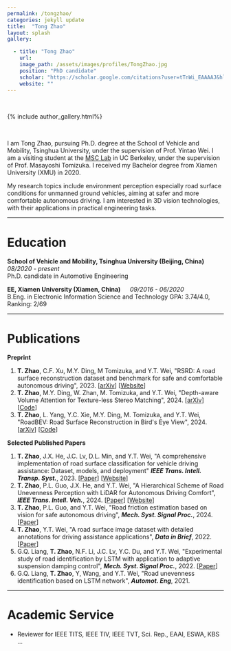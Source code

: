 ```yaml
---
permalink: /tongzhao/
categories: jekyll update
title:  "Tong Zhao"
layout: splash
gallery:

  - title: "Tong Zhao"
    url: 
    image_path: /assets/images/profiles/TongZhao.jpg
    position: "PhD candidate"
    scholar: "https://scholar.google.com/citations?user=tTnWi_EAAAAJ&hl"
    website: ""
---
```

<br>

{% include author_gallery.html%}

<br>

I am Tong Zhao, pursuing Ph.D. degree at the School of Vehicle and Mobility, Tsinghua University, under the supervision of Prof. Yintao Wei. I am a visiting student at the [MSC Lab](https://msc.berkeley.edu/) in UC Berkeley, under the supervision of Prof. Masayoshi Tomizuka. I received my Bachelor degree from Xiamen University (XMU) in 2020. 

My research topics include environment perception especially road surface conditions for unmanned ground vehicles, aiming at safer and more comfortable autonomous driving.
I am interested in 3D vision technologies, with their applications in practical engineering tasks.

***

Education
======
**School of Vehicle and Mobility, Tsinghua University (Beijing, China)** &emsp; *08/2020 - present*  
Ph.D. candidate in Automotive Engineering

**EE, Xiamen University (Xiamen, China)**  &emsp;  *09/2016 - 06/2020*  
B.Eng. in Electronic Information Science and Technology 
GPA: 3.74/4.0, Ranking: 2/69

***

Publications
======

**Preprint**
1. **T. Zhao**, C.F. Xu, M.Y. Ding, M Tomizuka, and Y.T. Wei, "RSRD: A road surface reconstruction dataset and benchmark for safe and comfortable autonomous driving", 2023. [[arXiv](https://arxiv.org/abs/2310.02262)] [[Website](https://thu-rsxd.com/rsrd/)]
2. **T. Zhao**, M.Y. Ding, W. Zhan, M. Tomizuka, and Y.T. Wei, "Depth-aware Volume Attention for Texture-less Stereo Matching", 2024. [[arXiv](https://arxiv.org/abs/2402.08931)] [[Code](https://github.com/ztsrxh/DVANet)]
3. **T. Zhao**, L. Yang, Y.C. Xie, M.Y. Ding, M. Tomizuka, and Y.T. Wei, "RoadBEV: Road Surface Reconstruction in Bird's Eye View", 2024. [[arXiv](https://arxiv.org/abs/2404.06605)] [[Code](https://github.com/ztsrxh/RoadBEV)]

**Selected Published Papers**
1. **T. Zhao**, J.X. He, J.C. Lv, D.L. Min, and Y.T. Wei, "A comprehensive implementation of road surface classification for vehicle driving assistance: Dataset, models, and deployment" ***IEEE Trans. Intell. Transp. Syst.***, 2023. [[Paper](https://doi.org/10.1109/TITS.2023.3264588)] [[Website](https://thu-rsxd.com/rscd/)]
2. **T. Zhao**, P.L. Guo, J.X. He, and Y.T. Wei, "A Hierarchical Scheme of Road Unevenness Perception with LiDAR for Autonomous Driving Comfort", ***IEEE Trans. Intell. Veh.***, 2024. [[Paper](https://doi.org/10.1109/TIV.2023.3337236)] [[Website](https://thu-rsxd.com/rsrd_segmentation/)]
3. **T. Zhao**, P.L. Guo, and Y.T. Wei, "Road friction estimation based on vision for safe autonomous driving", ***Mech. Syst. Signal Proc.***, 2024. [[Paper](https://doi.org/10.1016/j.ymssp.2023.111019)]
4. **T. Zhao**, Y.T. Wei, "A road surface image dataset with detailed annotations for driving assistance applications", ***Data in Brief***, 2022. [[Paper](https://doi.org/10.1016/j.dib.2022.108483)]
5. G.Q. Liang, **T. Zhao**, N.F. Li, J.C. Lv, Y.C. Du, and Y.T. Wei, "Experimental study of road identification by LSTM with application to adaptive suspension damping control", ***Mech. Syst. Signal Proc.***, 2022. [[Paper](https://doi.org/10.1016/j.ymssp.2022.109197)]
6. G.Q. Liang, **T. Zhao**, Y, Wang, and Y.T. Wei, "Road unevenness identification based on LSTM network", ***Automot. Eng***, 2021.


***

Academic Service
======

* Reviewer for IEEE TITS, IEEE TIV, IEEE TVT, Sci. Rep., EAAI, ESWA, KBS ...
